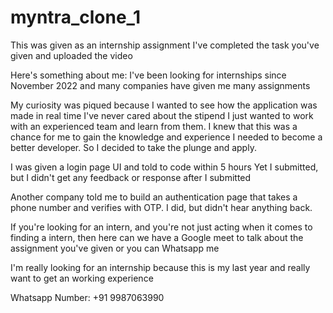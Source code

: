 # myntra_clone_1
This was given as an internship assignment I've completed the task you've given and uploaded the video

Here's something about me: I've been looking for internships since November 2022 and many companies have given me many assignments

My curiosity was piqued because I wanted to see how the application was made in real time I've never cared about the stipend I just wanted to work with an experienced team and learn from them. I knew that this was a chance for me to gain the knowledge and experience I needed to become a better developer. So I decided to take the plunge and apply.  

I was given a login page UI and told to code within 5 hours
Yet I submitted, but I didn't get any feedback or response after I submitted

Another company told me to build an authentication page that takes a phone number and verifies with OTP. I did, but didn't hear anything back.

If you're looking for an intern, and you're not just acting when it comes to finding a intern, then here can we have a Google meet to talk about the assignment you've given or you can Whatsapp me

I'm really looking for an internship because this is my last year and really want to get an working experience

Whatsapp Number: +91 9987063990
